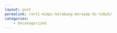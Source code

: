 ```yaml
---
layout: post
permalink: /arti-mimpi-kelabang-merayap-di-tubuh/
categories:
    - Uncategorized
---
```


